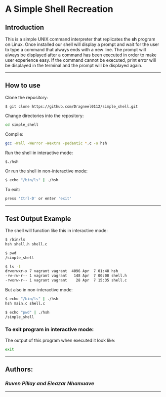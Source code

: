 # **A Simple Shell Recreation**

## Introduction

This is a simple UNIX command interpreter that replicates the **sh** program on Linux. Once installed our shell will display a prompt and wait for the user to type a command that always ends with a new line. The prompt will always be displayed after a command has been executed in order to make user experience easy. If the command cannot be executed, print error will be displayed in the terminal and the prompt will be displayed again.

---

## How to use
Clone the repository:
```
$ git clone https://github.com/Dragneel0112/simple_shell.git
```
Change directories into the repository:
```sh
cd simple_shell
```
Compile:
```sh
gcc -Wall -Werror -Wextra -pedantic *.c -o hsh
```
Run the shell in interactive mode:
```sh
$./hsh
```
Or run the shell in non-interactive mode:
```sh
$ echo "/bin/ls" | ./hsh
```
To exit:
```sh
press 'Ctrl-D' or enter 'exit'
```
---

## Test Output Example
The shell will function like this in interactive mode:
```sh
$ /bin/ls
hsh shell.h shell.c
```
```sh
$ pwd
/simple_shell
```
```sh
$ ls -l
drwxrwxr-x 7 vagrant vagrant  4096 Apr  7 01:48 hsh
-rw-rw-r-- 1 vagrant vagrant   148 Apr  7 00:00 shell.h
-rwxrw-r-- 1 vagrant vagrant    28 Apr  7 15:35 shell.c
```
But also in non-interactive mode:
```sh
$ echo "/bin/ls" | ./hsh
hsh main.c shell.c
```
```sh
$ echo "pwd" | ./hsh
/simple_shell
```
### To exit program in interactive mode:

The output of this program when executed it look like:
```sh
exit
```
---
## **Authors:**

### *Ruven Pillay and Eleazar Nhamuave*
---
